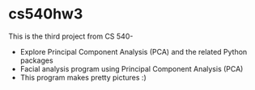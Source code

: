# cs540hw3
This is the third project from CS 540-
 - Explore Principal Component Analysis (PCA) and the related Python packages
 - Facial analysis program using Principal Component Analysis (PCA)
 - This program makes pretty pictures :)
